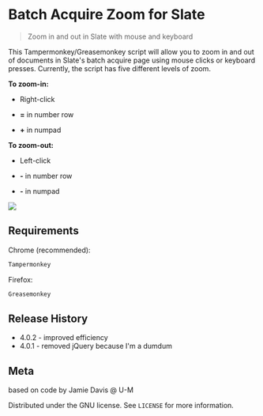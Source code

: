 # Batch Acquire Zoom for Slate
> Zoom in and out in Slate with mouse and keyboard 

This Tampermonkey/Greasemonkey script will allow you to zoom in and out of documents in Slate's batch acquire page using mouse clicks or keyboard presses. Currently, the script has five different levels of zoom.

**To zoom-in:**

* Right-click

* **=** in number row

* **+** in numpad


**To zoom-out:**

* Left-click

* **-** in number row

* **-** in numpad

![](header.png)

## Requirements

Chrome (recommended):

```sh
Tampermonkey
```

Firefox:

```sh
Greasemonkey
```

## Release History

* 4.0.2 - improved efficiency
* 4.0.1 - removed jQuery because I'm a dumdum

## Meta

based on code by Jamie Davis @ U-M

Distributed under the GNU license. See ``LICENSE`` for more information.
